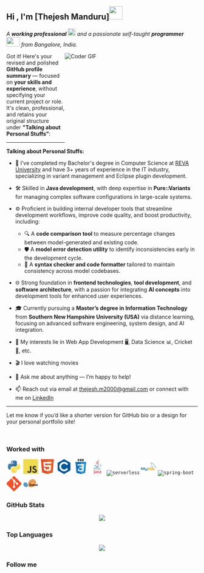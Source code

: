 ## Hi , I'm [Thejesh Manduru]<img src="https://raw.githubusercontent.com/TheDudeThatCode/TheDudeThatCode/master/Assets/Hi.gif" width=35 height=35>

<p>
  <em>
    A <b>working professional</b> <img src="https://raw.githubusercontent.com/TheDudeThatCode/TheDudeThatCode/master/Assets/Medal.gif" width=20 height=20> and a passionate self-taught <b>programmer</b> <img src="https://raw.githubusercontent.com/TheDudeThatCode/TheDudeThatCode/master/Assets/Developer.gif" width=35 height=25> from Bangalore, India.
  </em>
 </p>

<img align="right" alt="Coder GIF" height=250 width=350 src="https://i.pinimg.com/originals/e4/26/70/e426702edf874b181aced1e2fa5c6cde.gif" />

<!--<em> Want to know more about me? [Click here](https://kishanlal.tech/) </em>
<em>-->
  
Got it! Here's your revised and polished **GitHub profile summary** — focused on **your skills and experience**, without specifying your current project or role. It's clean, professional, and retains your original structure under **"Talking about Personal Stuffs"**:

---

**Talking about Personal Stuffs:**

* 💼 I’ve completed my Bachelor's degree in Computer Science at [REVA University](https://reva.edu.in/) and have 3+ years of experience in the IT industry, specializing in variant management and Eclipse plugin development.
* 🛠️ Skilled in **Java development**, with deep expertise in **Pure::Variants** for managing complex software configurations in large-scale systems.
* ⚙️ Proficient in building internal developer tools that streamline development workflows, improve code quality, and boost productivity, including:

  * 🔍 A **code comparison tool** to measure percentage changes between model-generated and existing code.
  * 🛡️ A **model error detection utility** to identify inconsistencies early in the development cycle.
  * 🧹 A **syntax checker and code formatter** tailored to maintain consistency across model codebases.
* 🌐 Strong foundation in **frontend technologies**, **tool development**, and **software architecture**, with a passion for integrating **AI concepts** into development tools for enhanced user experiences.
* 🎓 Currently pursuing a **Master’s degree in Information Technology** from **Southern New Hampshire University (USA)** via distance learning, focusing on advanced software engineering, system design, and AI integration.
* 🤔 My interests lie in Web App Development 🖥️, Data Science 📊, Cricket 🏏, etc.
* 🎬 I love watching movies
* 💬 Ask me about anything — I’m happy to help!
* 📫 Reach out via email at [thejesh.m2000@gmail.com](mailto:thejesh.m2000@gmail.com) or connect with me on [LinkedIn](https://www.linkedin.com/in/manduru-thejesh/)

---

Let me know if you’d like a shorter version for GitHub bio or a design for your personal portfolio site!

<br/> 
</em>

### Worked with 

<code><img height="40" src="https://raw.githubusercontent.com/devicons/devicon/master/icons/python/python-original.svg" title="python"></code>
<code><img height="40" src="https://raw.githubusercontent.com/devicons/devicon/master/icons/javascript/javascript-original.svg" title="javascript"></code>
<code><img height="40" src="https://raw.githubusercontent.com/devicons/devicon/master/icons/html5/html5-original.svg" title="html5"></code>
<code><img height="40" src="https://raw.githubusercontent.com/devicons/devicon/master/icons/c/c-plain.svg" title="C"></code>
<code><img height="40" src="https://raw.githubusercontent.com/devicons/devicon/master/icons/css3/css3-original-wordmark.svg" title="css3"></code>
<code><img height="40" src="https://raw.githubusercontent.com/devicons/devicon/master/icons/java/java-original-wordmark.svg" title="java"></code>
<code><img height="40" src="https://res.cloudinary.com/practicaldev/image/fetch/s--ipV6F4tM--/c_limit%2Cf_auto%2Cfl_progressive%2Cq_auto%2Cw_880/https://raw.githubusercontent.com/serverless/assets/master/Icon/Framework/PNG/Serverless_Framework-icon01.png" title="serverless"></code>
<code><img height="40" src="https://raw.githubusercontent.com/devicons/devicon/master/icons/mysql/mysql-original-wordmark.svg" title="mysql"></code>
<code><img height="40" src="https://pbs.twimg.com/profile_images/1235868806079057921/fTL08u_H_400x400.png" title="spring-boot"></code>
<code><img height="40" src="https://raw.githubusercontent.com/devicons/devicon/master/icons/git/git-original.svg" title="git"></code>
<code><img height="40" src="https://raw.githubusercontent.com/github/explore/80688e429a7d4ef2fca1e82350fe8e3517d3494d/topics/scikit-learn/scikit-learn.png" title="sklearn"></code>

### GitHub Stats

<p align="center">
  <a href = "https://github.com/THEJESH07">
<img src="https://github-readme-stats-aj8vj7k8x.vercel.app/api?username=THEJESH07&show_icons=true&title_color=ffc857&icon_color=8ac926&text_color=daf7dc&bg_color=151515&count_private=true&include_all_commits=true">
  </a>
 </p>
 
### Top Languages

<p align="center">
<a href = "https://github.com/THEJESH07">
  <img src="https://github-readme-stats-aj8vj7k8x.vercel.app/api/top-langs/?username=THEJESH07&layout=compact&title_color=ffc857&icon_color=8ac926&text_color=daf7dc&bg_color=151515&card_width=400">
</a>
</p>

### Follow me
<!--
[![Linkedin Badge](https://img.shields.io/badge/-Konduru%20Rupesh-blue?style=flat-circle&logo=Linkedin&logoColor=white&link=https://https://www.linkedin.com/in/konduru-rupesh/)](https://www.linkedin.com/in/konduru-rupesh/) [![Instagram Badge](https://img.shields.io/badge/-@konduru_rupesh-e02c73?style=flat-circle&labelColor=e02c73&logo=Instagram&logoColor=white&link=https://www.instagram.com/kishan_07_25)](https://www.instagram.com/kishan_07_25) [![Twitter Badge](https://img.shields.io/badge/-@kishan0725-1ca0f1?style=flat-circle&labelColor=1ca0f1&logo=twitter&logoColor=white&link=https://twitter.com/kishan0725)](https://twitter.com/kishan0725) [![Quora Badge](https://img.shields.io/badge/-@Kishan--175-b92b27?style=flat-circle&labelColor=b92b27&logo=quora&logoColor=white&link=https://www.quora.com/profile/Kishan-175)](https://www.quora.com/profile/Kishan-175) [![GitHub Badge](https://img.shields.io/badge/-@kishan0725-24292e?style=flat-circle&labelColor=24292e&logo=github&logoColor=white&link=https://github.com/kishan0725)](https://github.com/kishan0725) [![Gmail Badge](https://img.shields.io/badge/-@kishanlal0725-d54b3d?style=flat-circle&labelColor=d54b3d&logo=gmail&logoColor=white&link=mailto:kishan0725@gmail.com)](mailto:kishan0725@gmail.com)-->

